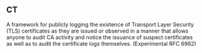 ## CT

A framework for publicly logging the existence of Transport Layer Security (TLS) certificates as they are issued or observed in a manner that allows anyone to audit CA activity and notice the issuance of suspect certificates as well as to audit the certificate logs themselves. (Experimental RFC 6962)

